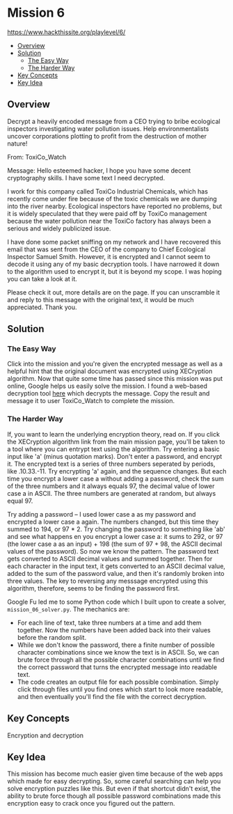 # Mission 6
https://www.hackthissite.org/playlevel/6/

- [Overview](#overview)
- [Solution](#solution)
  * [The Easy Way](#the-easy-way)
  * [The Harder Way](#the-harder-way)
- [Key Concepts](#key-concepts)
- [Key Idea](#key-idea)

## Overview
Decrypt a heavily encoded message from a CEO trying to bribe ecological inspectors investigating water pollution issues. Help environmentalists uncover corporations plotting to profit from the destruction of mother nature!

From: ToxiCo_Watch

Message: Hello esteemed hacker, I hope you have some decent cryptography skills. I have some text I need decrypted.

I work for this company called ToxiCo Industrial Chemicals, which has recently come under fire because of the toxic chemicals we are dumping into the river nearby. Ecological inspectors have reported no problems, but it is widely speculated that they were paid off by ToxiCo management because the water pollution near the ToxiCo factory has always been a serious and widely publicized issue.

I have done some packet sniffing on my network and I have recovered this email that was sent from the CEO of the company to Chief Ecological Inspector Samuel Smith. However, it is encrypted and I cannot seem to decode it using any of my basic decryption tools. I have narrowed it down to the algorithm used to encrypt it, but it is beyond my scope. I was hoping you can take a look at it.

Please check it out, more details are on the page. If you can unscramble it and reply to this message with the original text, it would be much appreciated. Thank you.

## Solution
### The Easy Way
Click into the mission and you're given the encrypted message as well as a helpful hint that the original document was encrypted using XECryption algorithm. Now that quite some time has passed since this mission was put online, Google helps us easily solve the mission. I found a web-based decryption tool [here](http://telmo.pt/xecryption/) which decrypts the message. Copy the result and message it to user ToxiCo_Watch to complete the mission.

### The Harder Way
If, you want to learn the underlying encryption theory, read on. If you click the XECryption algorithm link from the main mission page, you'll be taken to a tool where you can entrypt text using the algorithm. Try entering a basic input like 'a' (minus quotation marks). Don't enter a password, and encrypt it. The encrypted text is a series of three numbers seperated by periods, like .10.33.-11. Try encrypting 'a' again, and the sequence changes. But each time you encrypt a lower case a without adding a password, check the sum of the three numbers and it always equals 97, the decimal value of lower case a in ASCII. The three numbers are generated at random, but always equal 97.

Try adding a password – I used lower case a as my password and encrypted a lower case a again. The numbers changed, but this time they summed to 194, or 97 * 2. Try changing the password to something like 'ab' and see what happens en you encrypt a lower case a: it sums to 292, or 97 (the lower case a as an input) + 198 (the sum of 97 + 98, the ASCII decimal values of the password). So now we know the pattern. The password text gets converted to ASCII decimal values and summed together. Then for each character in the input text, it gets converted to an ASCII decimal value, added to the sum of the password value, and then it's randomly broken into three values. The key to reversing any messsage encrypted using this algorithm, therefore, seems to be finding the password first.

Google Fu led me to some Python code which I built upon to create a solver, `mission_06_solver.py`. The mechanics are:
* For each line of text, take three numbers at a time and add them together. Now the numbers have been added back into their values before the random split.
* While we don't know the password, there a finite number of possible character combinations since we know the text is in ASCII. So, we can brute force through all the possible character combinations until we find the correct password that turns the encrypted message into readable text.
* The code creates an output file for each possible combination. Simply click through files until you find ones which start to look more readable, and then eventually you'll find the file with the correct decryption.

## Key Concepts
Encryption and decryption

## Key Idea
This mission has become much easier given time because of the web apps which made for easy decrypting. So, some careful searching can help you solve encryption puzzles like this. But even if that shortcut didn't exist, the ability to brute force though all possible password combinations made this encryption easy to crack once you figured out the pattern.